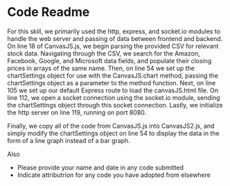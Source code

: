 # Code Readme

For this skill, we primarily used the http, express, and socket.io modules to handle the web server and passing of data between frontend and backend. On line 18 of CanvasJS.js, we begin parsing the provided CSV for relevant stock data. Navigating through the CSV, we search for the Amazon, Facebook, Google, and Microsoft data fields, and populate their closing prices in arrays of the same name. Then, on line 54 we set up the chartSettings object for use with the CanvasJS.chart method, passing the chartSettings object as a parameter to the method function. Next, on line 105 we set up our default Express route to load the canvasJS.html file. On line 112, we open a socket connection using the socket.io module, sending the chartSettings object through this socket connection. Lastly, we initialize the http server on line 119, running on port 8080.

Finally, we copy all of the code from CanvasJS.js into CanvasJS2.js, and simply modify the chartSettings object on line 54 to display the data in the form of a line graph instead of a bar graph.

Also
- Please provide your name and date in any code submitted
- Indicate attributrion for any code you have adopted from elsewhere
